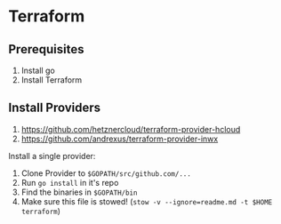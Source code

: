 # Terraform

## Prerequisites

1. Install go
2. Install Terraform

## Install Providers

1. https://github.com/hetznercloud/terraform-provider-hcloud
2. https://github.com/andrexus/terraform-provider-inwx

Install a single provider:

1. Clone Provider to `$GOPATH/src/github.com/...`
2. Run `go install` in it's repo
3. Find the binaries in `$GOPATH/bin`
4. Make sure this file is stowed! (`stow -v --ignore=readme.md -t $HOME terraform`)